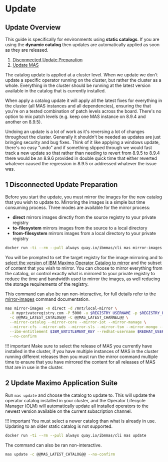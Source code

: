 Update
===============================================================================

Update Overview
-------------------------------------------------------------------------------
This guide is specifically for environments using **static catalogs**.  If you are using the **dynamic catalog** then updates are automatically applied as soon as they are released.

1. [Disconnected Update Preparation](#1-disconnected-install-preparation)
2. [Update MAS](#2-update-maximo-application-suite)

The catalog update is applied at a cluster level.  When we update we don't update a specific operator running on the cluster, but rather the cluster as a whole.  Everything in the cluster should be running at the latest version available in the catalog that is currently installed.

When apply a catalog update it will apply all the latest fixes for everything in the cluster (all MAS instances and all dependencies), ensuring the that you're on a tested combination of patch levels across the board.  There's no option to mix patch levels (e.g. keep one MAS instance on 8.9.4 and another on 8.9.5).

Undoing an update is a lot of work as it's reversing a lot of changes throughout the cluster.  Generally it shouldn't be needed as updates are just bringing security and bug fixes.  Think of it like applying a windows update, there's no easy "undo" and if something slipped through we would fast track a new update so that rather than needing to revert from 8.9.5 to 8.9.4 there would be an 8.9.6 provided in double quick time that either reverted whatever caused the regression in 8.9.5 or addressed whatever the issue was.


1 Disconnected Update Preparation
-------------------------------------------------------------------------------
Before you start the update, you must mirror the images for the new catalog that you wish to update to. Mirroring the images is a simple but time consuming process.  Three modes are available for the mirror process:

- **direct** mirrors images directly from the source registry to your private registry
- **to-filesystem** mirrors images from the source to a local directory
- **from-filesystem** mirrors images from a local directory to your private registry

```bash
docker run -ti --rm --pull always quay.io/ibmmas/cli mas mirror-images
```

You will be prompted to set the target registry for the image mirroring and to [select the version of IBM Maximo Operator Catalog to mirror](choosing-the-right-catalog.md) and the subset of content that you wish to mirror.  You can choose to mirror everything from the catalog, or control exactly what is mirrored to your private registry to reduce the time and bandwidth used to mirror the images, as well reducing the storage requirements of the registry.

This command can also be ran non-interactive, for full details refer to the [mirror-images](../commands/mirror-images.md) command documentation.

```bash
mas mirror-images -m direct -d /mnt/local-mirror \
  -H myprivateregistry.com -P 5000 -u $REGISTRY_USERNAME -p $REGISTRY_PASSWORD \
  -c @@MAS_LATEST_CATALOG@@ -C @@MAS_LATEST_CHANNEL@@ \
  --mirror-catalog --mirror-core --mirror-iot --mirror-manage \
  --mirror-cfs --mirror-uds --mirror-sls --mirror-tsm --mirror-mongo --mirror-db2 \
  --ibm-entitlement $IBM_ENTITLEMENT_KEY --redhat-username $REDHAT_USERNAME --redhat-password $REDHAT_PASSWORD \
  --no-confirm
```

!!! important
    Make sure to select the release of MAS you currently have installed in the cluster, if you have multiple instances of MAS in the cluster running different releases then you must run the mirror command multiple time to ensure that you have mirrored the content for all releases of MAS that are in use in the cluster.


2 Update Maximo Application Suite
-------------------------------------------------------------------------------
Run `mas update` and choose the catalog to update to.  This will update the operator catalog installed in your cluster, and the Operator Lifecycle Manager (OLM) will automatically update all installed operators to the newest version available on the current subscription channel.

!!! important
    You must select a newer catalog than what is already in use.  Updating to an older static catalog is not supported.

```bash
docker run -ti --rm --pull always quay.io/ibmmas/cli mas update
```


The command can also be ran non-interactive.

```bash
mas update -c @@MAS_LATEST_CATALOG@@ --no-confirm
```
